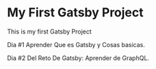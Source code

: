 # My First Gatsby Project
 This is my first Gatsby Project

Dia #1 Aprender Que es Gatsby y Cosas basicas.


Dia #2 Del Reto De Gatsby: Aprender de GraphQL.
